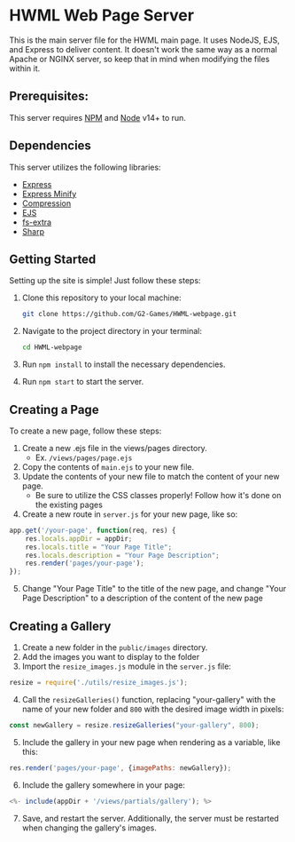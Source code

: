 # HWML Web Page Server

This is the main server file for the HWML main page. It uses NodeJS, EJS, and Express to deliver content. It doesn't work the same way as a normal Apache or NGINX server, so keep that in mind when modifying the files within it.

## Prerequisites:

This server requires [NPM](https://www.npmjs.com/) and [Node](https://nodejs.org/en) v14+ to run.

## Dependencies

This server utilizes the following libraries:

- [Express](https://expressjs.com/)
- [Express Minify](https://www.npmjs.com/package/express-minify)
- [Compression](https://www.npmjs.com/package/compression)
- [EJS](https://ejs.co/)
- [fs-extra](https://www.npmjs.com/package/fs-extra)
- [Sharp](https://sharp.pixelplumbing.com/)

## Getting Started

Setting up the site is simple! Just follow these steps:

1. Clone this repository to your local machine:

    ```bash
    git clone https://github.com/G2-Games/HWML-webpage.git
    ```
    
2. Navigate to the project directory in your terminal:

    ```bash
    cd HWML-webpage
    ```

3. Run `npm install` to install the necessary dependencies.
4. Run `npm start` to start the server.

## Creating a Page

To create a new page, follow these steps:

1. Create a new .ejs file in the views/pages directory.
    - Ex. `/views/pages/page.ejs`
2. Copy the contents of `main.ejs` to your new file.
3. Update the contents of your new file to match the content of your new page.
    - Be sure to utilize the CSS classes properly! Follow how it's done on the existing pages
4. Create a new route in `server.js` for your new page, like so:

```javascript
app.get('/your-page', function(req, res) {
    res.locals.appDir = appDir;
    res.locals.title = "Your Page Title";
    res.locals.description = "Your Page Description";
    res.render('pages/your-page');
});
```
5. Change "Your Page Title" to the title of the new page, and change "Your Page Description" to a description of the content of the new page

## Creating a Gallery

1. Create a new folder in the `public/images` directory.
2. Add the images you want to display to the folder
3. Import the `resize_images.js` module in the `server.js` file:

```javascript
resize = require('./utils/resize_images.js');
```
4. Call the `resizeGalleries()` function, replacing "your-gallery" with the name of your new folder and `800` with the desired image width in pixels:

```javascript
const newGallery = resize.resizeGalleries("your-gallery", 800);
```
5. Include the gallery in your new page when rendering as a variable, like this:

```javascript
res.render('pages/your-page', {imagePaths: newGallery});
```
6. Include the gallery somewhere in your page:

```javascript
<%- include(appDir + '/views/partials/gallery'); %>
```
7. Save, and restart the server. Additionally, the server must be restarted when changing the gallery's images.
